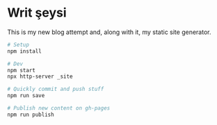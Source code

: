 # Writ şeysi

This is my new blog attempt and, along with it, my static site generator.

```sh
# Setup
npm install

# Dev
npm start
npx http-server _site

# Quickly commit and push stuff
npm run save

# Publish new content on gh-pages
npm run publish
```
